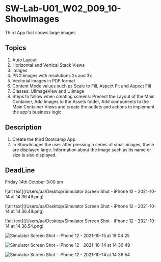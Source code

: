 # SW-Lab-U01_W02_D09_10-ShowImages
Third App that shows large images 

## Topics
1. Auto Layout
2. Horizontal and Vertical Stack Views
3. Images 
4. PNG images with resolutions 2x and 3x
5. Vectorial images in PDF format
6. Content Mode values such as Scale to Fill, Aspect Fit and Aspect Fill
7. Classes: UIImageView and UIImage
8. Steps to follow when creating screens: Present the Layout of the Main Container, Add images to the Assets folder, Add components to the Main Container Views and create the outlets and actions to implement the app's business logic

## Description
1. Create the third Bootcamp App. 
2. In ShowImages the user after pressing a series of small images, these are displayed large. Information about the image such as its name or size is also displayed.

## DeadLine 
Friday 14th October 3:00 pm

![alt text](/Users/aa/Desktop/Simulator Screen Shot - iPhone 12 - 2021-10-14 at 14.36.46.png)

![alt text](/Users/aa/Desktop/Simulator Screen Shot - iPhone 12 - 2021-10-14 at 14.36.49.png)

![alt text](/Users/aa/Desktop/Simulator Screen Shot - iPhone 12 - 2021-10-14 at 14.36.54.png)

![Simulator Screen Shot - iPhone 12 - 2021-10-15 at 19 04 25](https://user-images.githubusercontent.com/90204829/137519446-a02cb0ee-3170-44f6-9daf-b0392a7372cf.png)

![Simulator Screen Shot - iPhone 12 - 2021-10-14 at 14 36 49](https://user-images.githubusercontent.com/90204829/137313144-83fc2f28-8e1d-4c3b-89a4-62c77d465662.png)



![Simulator Screen Shot - iPhone 12 - 2021-10-14 at 14 36 54](https://user-images.githubusercontent.com/90204829/137313525-50faf617-af74-45f9-93b5-7906570e9220.png)
